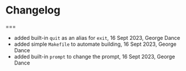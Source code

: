 # Changelog
===

- added built-in `quit` as an alias for `exit`, 16 Sept 2023, George Dance
- added simple `Makefile` to automate building, 16 Sept 2023, George Dance
- added built-in `prompt` to change the prompt, 16 Sept 2023, George Dance

